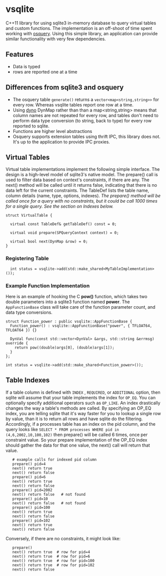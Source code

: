 # vsqlite
C++11 library for using sqlite3 in-memory database to query virtual tables and custom functions.  The implementation is an off-shoot of time spent working with [osquery](https://osquery.io).  Using this simple library, an application can provide similar functionality with very few dependencies.

## Features
 - Data is typed
 - rows are reported one at a time

## Differences from sqlite3 and osquery
 - The osquery table `generate()` returns a `vector<map<string,string>>` for every row.  Whereas vsqlite tables report one row at a time.
 - Using [dyno](https://github.com/packetzero/dyno) DynMap rather than than a map<string,string> means that column names are not repeated for every row, and tables don't need to perform data type conversion (to string, back to type) for every row reported to sqlite.
 - Functions are higher level abstractions
 - Osquery supports extension tables using thrift IPC, this library does not.  It's up to the application to provide IPC proxies.

## Virtual Tables
Virtual table implementations implement the following simple interface.  The design is a high-level model of sqlite3's native model.  The prepare() call is used to filter data based on context's constraints, if there are any.  The next() method will be called until it returns false, indicating that there is no data left for the current constraints.
The TableDef lists the table name, column details (name, type, options, indexes).
*The prepare() method will be called once for a query with no constraints, but it could be call 1000 times for a single query. See the section on Indexes below.*
```
struct VirtualTable {

  virtual const TableDef& getTableDef() const = 0;

  virtual void prepare(SPQueryContext context) = 0;

  virtual bool next(DynMap &row) = 0;
}
```

### Registering Table

```
  int status = vsqlite->add(std::make_shared<MyTableImplementation>());
```

### Example Function Implementation
Here is an example of hooking the C **pow()** function, which takes two double parameters into a sqlite3 function named **power**.  The `AppFunctionBase` class will take care of the function parameter count, and data type conversions.
```
struct Function_power : public vsqlite::AppFunctionBase {
  Function_power() : vsqlite::AppFunctionBase("power", { TFLOAT64, TFLOAT64 }) {}

  DynVal func(const std::vector<DynVal> &args, std::string &errmsg) override {
    return pow((double)args[0], (double)args[1]);
  }
};

int status = vsqlite->add(std::make_shared<Function_power>());
```

## Table Indexes
If a table column is defined with `INDEX` , `REQUIRED`, or `ADDITIONAL` option, then sqlite will assume that your table implements the index for `OP_EQ`.  You can optionally specify additional operators such as `OP_LIKE`.  An index drastically changes the way a table's methods are called.  By specifying an OP_EQ index, you are telling sqlite that it's way faster for you to lookup a single row by value, than it is to return all rows and have sqlite do the filtering.  Accordingly, if a processes table has an index on the pid column, and the query looks like `SELECT * FROM processes WHERE pid in (4,6,2002,10,100,102)` then prepare() will be called 6 times, once per constraint value.  So your prepare implementation of the OP_EQ index should gather the data for that one value, the next() call will return that value.
```
   # example calls for indexed pid column
   prepare() pid=4
   next() return true
   next() return false
   prepare() pid=6
   next() return true
   next() return false
   prepare() pid=2002
   next() return false   # not found
   prepare() pid=10
   next() return false   # not found
   prepare() pid=100
   next() return true
   next() return false
   prepare() pid=102
   next() return true
   next() return false
```
Conversely, if there are no constraints, it might look like:
```
   prepare()
   next() return true  # row for pid=4
   next() return true  # row for pid=6
   next() return true  # row for pid=100
   next() return true  # row for pid=102
   next() return false
```
